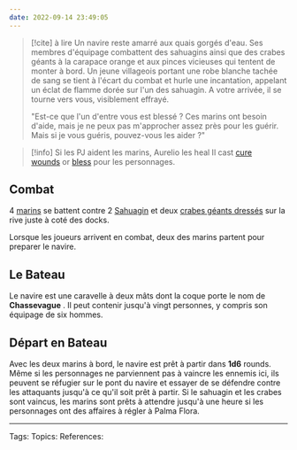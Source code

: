 ```yaml
---
date: 2022-09-14 23:49:05
---
```



> [!cite] à lire 
> Un navire reste amarré aux quais gorgés d'eau. Ses membres d'équipage combattent des sahuagins ainsi que des crabes géants à la carapace orange et aux pinces vicieuses qui tentent de monter à bord. Un jeune villageois portant une robe blanche tachée de sang se tient à l'écart du combat et hurle une incantation, appelant un éclat de flamme dorée sur l'un des sahuagin. A votre arrivée, il se tourne vers vous, visiblement effrayé.
> 
> "Est-ce que l'un d'entre vous est blessé ? Ces marins ont besoin d'aide, mais je ne peux pas m'approcher assez près pour les guérir. Mais si je vous guéris, pouvez-vous les aider ?"



> [!info] Si les PJ aident les marins, Aurelio les heal
> Il cast [cure wounds](https://5e.tools/spells.html#cure%20wounds_phb) or [bless](https://5e.tools/spells.html#bless_phb) pour les personnages.


## Combat

4 [marins](bandit.md) se battent contre 2 [Sahuagin](Sahuagin.md) et deux [crabes géants dressés](Crabe%20Géant.md) sur la rive juste à coté des docks.

Lorsque les joueurs arrivent en combat, deux des marins partent pour preparer le navire.

## Le Bateau

Le navire est une caravelle à deux mâts dont la coque porte le nom de **Chassevague** . Il peut contenir jusqu'à vingt personnes, y compris son équipage de six hommes.

## Départ en Bateau

Avec les deux marins à bord, le navire est prêt à partir dans **1d6** rounds. Même si les personnages ne parviennent pas à vaincre les ennemis ici, ils peuvent se réfugier sur le pont du navire et essayer de se défendre contre les attaquants jusqu'à ce qu'il soit prêt à partir. Si le sahuagin et les crabes sont vaincus, les marins sont prêts à attendre jusqu'à une heure si les personnages ont des affaires à régler à Palma Flora.

___
Tags: 
Topics:
References:







